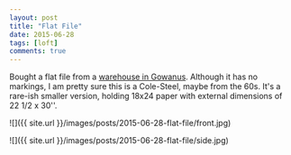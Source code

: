 ```yaml
---
layout: post
title: "Flat File"
date: 2015-06-28
tags: [loft]
comments: true
---
```

Bought a flat file from a [warehouse in Gowanus](http://lmgtfy.com/?q=gowanus+flat+file+craigslist). Although it has no markings, I am pretty sure this is a Cole-Steel, maybe from the 60s. It's a rare-ish smaller version, holding 18x24 paper with external dimensions of 22 1/2 x 30''.

![]({{ site.url }}/images/posts/2015-06-28-flat-file/front.jpg)

![]({{ site.url }}/images/posts/2015-06-28-flat-file/side.jpg)

